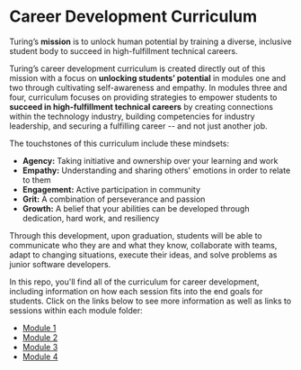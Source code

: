 # Career Development Curriculum

Turing’s **mission** is to unlock human potential by training a diverse, inclusive student body to succeed in high-fulfillment technical careers. 

Turing’s career development curriculum is created directly out of this mission with a focus on **unlocking students’ potential** in modules one and two through cultivating self-awareness and empathy. In modules three and four, curriculum focuses on providing strategies to empower students to **succeed in high-fulfillment technical careers** by creating connections within the technology industry, building competencies for industry leadership, and securing a fulfilling career -- and not just another job. 

The touchstones of this curriculum include these mindsets: 

* **Agency:** Taking initiative and ownership over your learning and work
* **Empathy:** Understanding and sharing others' emotions in order to relate to them 
* **Engagement:** Active participation in community
* **Grit:** A combination of perseverance and passion
* **Growth:** A belief that your abilities can be developed through dedication, hard work, and resiliency

Through this development, upon graduation, students will be able to communicate who they are and what they know, collaborate with teams, adapt to changing situations, execute their ideas, and solve problems as junior software developers. 

In this repo, you'll find all of the curriculum for career development, including information on how each session fits into the end goals for students. Click on the links below to see more information as well as links to sessions within each module folder:

* [Module 1](https://github.com/turingschool/career-development-curriculum/tree/master/module_one)
* [Module 2](https://github.com/turingschool/career-development-curriculum/tree/master/module_two)
* [Module 3](https://github.com/turingschool/career-development-curriculum/tree/master/module_three)
* [Module 4](https://github.com/turingschool/career-development-curriculum/tree/master/module_four)
